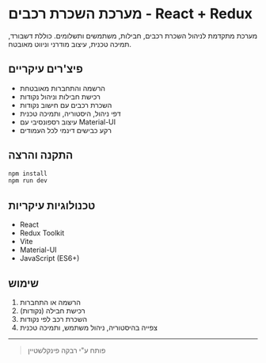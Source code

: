 # מערכת השכרת רכבים - React + Redux

מערכת מתקדמת לניהול השכרת רכבים, חבילות, משתמשים ותשלומים.
כוללת דשבורד, תמיכה טכנית, עיצוב מודרני וניווט מאובטח.

## פיצ'רים עיקריים
- הרשמה והתחברות מאובטחת
- רכישת חבילות וניהול נקודות
- השכרת רכבים עם חישוב נקודות
- דפי ניהול, היסטוריה, ותמיכה טכנית
- עיצוב רספונסיבי עם Material-UI
- רקע כבישים דינמי לכל העמודים

## התקנה והרצה
```bash
npm install
npm run dev
```

## טכנולוגיות עיקריות
- React
- Redux Toolkit
- Vite
- Material-UI
- JavaScript (ES6+)

## שימוש
1. הרשמה או התחברות
2. רכישת חבילה (נקודות)
3. השכרת רכב לפי נקודות
4. צפייה בהיסטוריה, ניהול משתמש, ותמיכה טכנית

---

>  פותח ע"י רבקה פינקלשטיין
